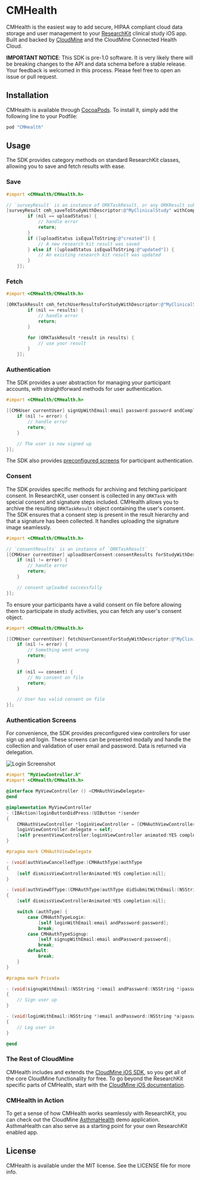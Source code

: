 # CMHealth

CMHealth is the easiest way to add secure, HIPAA compliant cloud data storage
and user management to your [ResearchKit](http://researchkit.org/) clinical study
iOS app.  Built and backed by [CloudMine](https://cloudmineinc.com/) and the
CloudMine Connected Health Cloud.

**IMPORTANT NOTICE**: This SDK is pre-1.0 software. It is very likely there will
be breaking changes to the API and data schema before a stable release. Your
feedback is welcomed in this process. Please feel free to open an issue or
pull request.

## Installation

CMHealth is available through [CocoaPods](http://cocoapods.org). To install
it, simply add the following line to your Podfile:

```ruby
pod "CMHealth"
```

## Usage

The SDK provides category methods on standard ResearchKit classes, allowing you to save
and fetch results with ease.

### Save
```Objective-C
#import <CMHealth/CMHealth.h>

// `surveyResult` is an instance of ORKTaskResult, or any ORKResult subclass
[surveyResult cmh_saveToStudyWithDescriptor:@"MyClinicalStudy" withCompletion:^(NSString *uploadStatus, NSError *error) {
        if (nil == uploadStatus) {
            // handle error
            return;
        }
        if ([uploadStatus isEqualToString:@"created"]) {
            // A new research kit result was saved
        } else if ([uploadStatus isEqualToString:@"updated"]) {
            // An existing research kit result was updated
        }
    }];
```
### Fetch
```Objective-C
#import <CMHealth/CMHealth.h>

[ORKTaskResult cmh_fetchUserResultsForStudyWithDescriptor:@"MyClinicalStudy" withCompletion:^(NSArray *results, NSError *error) {
        if (nil == results) {
            // handle error
            return;
        }

        for (ORKTaskResult *result in results) {
            // use your result
        }
    }];
```

### Authentication
The SDK provides a user abstraction for managing your participant accounts, with straightforward
methods for user authentication.

```Objective-C
#import <CMHealth/CMHealth.h>

[[CMHUser currentUser] signUpWithEmail:email password:password andCompletion:^(NSError *error) {
    if (nil != error) {
        // handle error
        return;
    }

    // The user is now signed up
}];
```

The SDK also provides [preconfigured screens](#authentication-screens)
for participant authentication.

### Consent
The SDK provides specific methods for archiving and fetching participant consent.
In ResearchKit, user consent is collected in any `ORKTask` with special consent and signature
steps included. CMHealth allows you to archive the resulting `ORKTaskResult` object
containing the user's consent. The SDK ensures that a consent step is present in the result hierarchy and that a signature has been collected. It handles uploading the signature image seamlessly.

```Objective-C
#import <CMHealth/CMHealth.h>

// `consentResults` is an instance of `ORKTaskResult`
[[CMHUser currentUser] uploadUserConsent:consentResults forStudyWithDescriptor:@"MyClinicalStudy" andCompletion:^(NSError * consentError) {
    if (nil != error) {
        // handle error
        return;
    }

    // consent uploaded successfully
}];
```

To ensure your participants have a valid consent on file before allowing them to participate in study activities, you can fetch any user's consent object.

```Objective-C
#import <CMHealth/CMHealth.h>

[[CMHUser currentUser] fetchUserConsentForStudyWithDescriptor:@"MyClinicalStudy" andCompletion:^(CMHConsent *consent, NSError *error) {
    if (nil != error) {
        // Something went wrong
        return;
    }

    if (nil == consent) {
        // No consent on file
        return;
    }

    // User has valid consent on file
}];

```

### Authentication Screens
For convenience, the SDK provides preconfigured view controllers for user sign up and login.
These screens can be presented modally and handle the collection and validation of user
email and password. Data is returned via delegation.

![Login Screenshot](./CMHealth-SDK-Login-Screen.png)

```Objective-C
#import "MyViewController.h"
#import <CMHealth/CMHealth.h>

@interface MyViewController () <CMHAuthViewDelegate>
@end

@implementation MyViewController
- (IBAction)loginButtonDidPress:(UIButton *)sender
{
    CMHAuthViewController *loginViewController = [CMHAuthViewController loginViewController];
    loginViewController.delegate = self;
    [self presentViewController:loginViewController animated:YES completion:nil];
}

#pragma mark CMHAuthViewDelegate

- (void)authViewCancelledType:(CMHAuthType)authType
{
    [self dismissViewControllerAnimated:YES completion:nil];
}

- (void)authViewOfType:(CMHAuthType)authType didSubmitWithEmail:(NSString *)email andPassword:(NSString *)password
{
    [self dismissViewControllerAnimated:YES completion:nil];

    switch (authType) {
        case CMHAuthTypeLogin:
            [self loginWithEmail:email andPassword:password];
            break;
        case CMHAuthTypeSignup:
            [self signupWithEmail:email andPassword:password];
            break;
        default:
            break;
    }
}

#pragma mark Private

- (void)signupWithEmail:(NSString *)email andPassword:(NSString *)password
{
    // Sign user up
}

- (void)loginWithEmail:(NSString *)email andPassword:(NSString *a)password
{
    // Log user in
}

@end
```

### The Rest of CloudMine

CMHealth includes and extends the [CloudMine iOS SDK](https://cocoapods.org/pods/CloudMine), so you
get all of the core CloudMine functionality for free.  To go beyond the ResearchKit specific parts
of CMHealth, start with the [CloudMine iOS documentation](https://cloudmine.io/docs/#/ios).


### CMHealth in Action

To get a sense of how CMHealth works seamlessly with ResearchKit, you can check out the CloudMine
[AsthmaHealth](https://github.com/cloudmine/AsthmaHealth/) demo application.  AsthmaHealth
can also serve as a starting point for your own ResearchKit enabled app.


## License

CMHealth is available under the MIT license. See the LICENSE file for more info.


